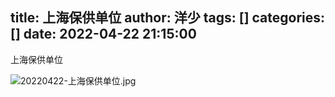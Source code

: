 title: 上海保供单位
author: 洋少
tags: []
categories: []
date: 2022-04-22 21:15:00
---
上海保供单位
<!-- more -->
![20220422-上海保供单位.jpg](http://124.220.167.166:8081/i/2022/04/22/6262aa4f5a274.jpg)